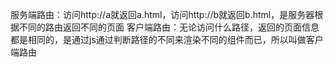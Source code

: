  服务端路由：访问http://a就返回a.html，访问http://b就返回b.html，是服务器根据不同的路由返回不同的页面
        客户端路由：无论访问什么路径，返回的页面信息都是相同的，是通过js通过判断路径的不同来渲染不同的组件而已，所以叫做客户端路由